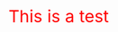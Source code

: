 <!DOCTYPE html>
<html>
<head>
  <style>
    p {
      font-size: 30px;
      color: red;
    }
  </style>
</head>
  
<body>
  <p>This is a test</p>
</body>
</html>

